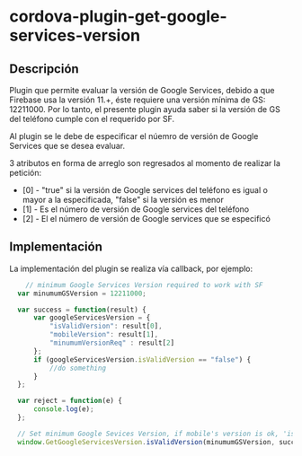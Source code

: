 # cordova-plugin-get-google-services-version

## Descripción
Plugin que permite evaluar la versión de Google Services, debido a que Firebase usa la versión 11.+, éste requiere una versión mínima de GS: 12211000. Por lo tanto, el presente plugin ayuda saber si la versión de GS del teléfono cumple con el requerido por SF.

Al plugin se le debe de especificar el núemro de versión de Google Services que se desea evaluar.

3 atributos en forma de arreglo son regresados al momento de realizar la petición:
* [0] - "true" si la versión de Google services del teléfono es igual o mayor a la especificada, "false" si la versión es menor
* [1] - Es el número de versión de Google services del teléfono
* [2] - El el número de versión de Google services que se especificó

## Implementación

La implementación del plugin se realiza vía callback, por ejemplo:

```javascript
	// minimum Google Services Version required to work with SF
  var minumumGSVersion = 12211000;

  var success = function(result) {
      var googleServicesVersion = {
          "isValidVersion": result[0],
          "mobileVersion": result[1],
          "minumumVersionReq" : result[2]
      };
      if (googleServicesVersion.isValidVersion == "false") {
          //do something
      }
  };

  var reject = function(e) {
      console.log(e);
  };

  // Set minimum Google Sevices Version, if mobile's version is ok, 'isValidVersion' method returns 'true', otherwise 'false' is returned
  window.GetGoogleServicesVersion.isValidVersion(minumumGSVersion, success, reject);
```

